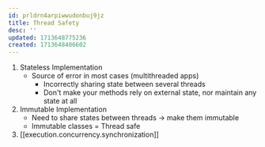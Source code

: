 ```yaml
---
id: prldrn4arpiwwudonbuj9jz
title: Thread Safety
desc: ''
updated: 1713648775236
created: 1713648406602
---
```


1. Stateless Implementation
    - Source of error in most cases (multithreaded apps)
        - Incorrectly sharing state between several threads
        - Don't make your methods rely on external state, nor maintain any state at all
2. Immutable Implementation
    - Need to share states between threads → make them immutable
    - Immutable classes = Thread safe
3. [[execution.concurrency.synchronization]]
